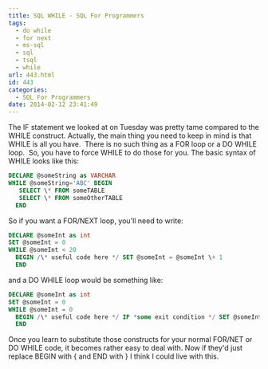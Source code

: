 ```yaml
---
title: SQL WHILE - SQL For Programmers
tags:
  - do while
  - for next
  - ms-sql
  - sql
  - tsql
  - while
url: 443.html
id: 443
categories:
  - SQL For Programmers
date: 2014-02-12 23:41:49
---
```


The IF statement we looked at on Tuesday was pretty tame compared to the WHILE construct. Actually, the main thing you need to keep in mind is that WHILE is all you have.  There is no such thing as a FOR loop or a DO WHILE loop.  So, you have to force WHILE to do those for you. The basic syntax of WHILE looks like this:

<!-- more -->

``` sql
DECLARE @someString as VARCHAR
WHILE @someString='ABC' BEGIN
   SELECT \* FROM someTABLE
   SELECT \* FROM someOtherTABLE
  END
```

So if you want a FOR/NEXT loop, you'll need to write:

``` sql
DECLARE @someInt as int
SET @someInt = 0
WHILE @someInt < 20
  BEGIN /\* useful code here */ SET @someInt = @someInt \+ 1
  END
```

[](//11011.net/software/vspaste)and a DO WHILE loop would be something like:

``` sql
DECLARE @someInt as int
SET @someInt = 0
WHILE @someInt = 0
  BEGIN /\* useful code here */ IF *some exit condition */ SET @someInt = 1
  END
```

Once you learn to substitute those constructs for your normal FOR/NET or DO WHILE code, it becomes rather easy to deal with. Now if they'd just replace BEGIN with { and END with } I think I could live with this.
